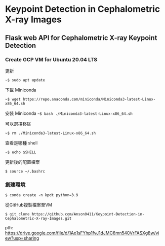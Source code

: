 # Keypoint Detection in Cephalometric X-ray Images

## Flask web API for Cephalometric X-ray Keypoint Detection

### Create GCP VM for Ubuntu 20.04 LTS
更新 

`~$ sudo apt update`

下載 Miniconda

`~$ wget https://repo.anaconda.com/miniconda/Miniconda3-latest-Linux-x86_64.sh`

安裝 Miniconda
`~$ bash ./Miniconda3-latest-Linux-x86_64.sh`

可以選擇移除

`~$ rm ./Miniconda3-latest-Linux-x86_64.sh`

查看是哪種 shell

`~$ echo $SHELL`

更新後的配置檔案

`$ source ~/.bashrc`

### 創建環境
`$ conda create -n kpdt python=3.9`

從GitHub複製檔案至VM

`$ git clone https://github.com/Anson0411/Keypoint-Detection-in-Cephalometric-X-ray-Images.git`



pth: https://drive.google.com/file/d/1Ao1sFYhp1fvJ1dJMC6mn540VrFASXg8w/view?usp=sharing
